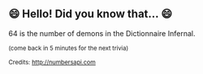 ## 😄 Hello! Did you know that... 😄
64 is the number of demons in the Dictionnaire Infernal.

<sup>(come back in 5 minutes for the next trivia)</sup>


<sup>Credits: http://numbersapi.com</sup>
